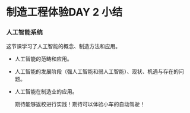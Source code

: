 # 制造工程体验DAY 2 小结

### 人工智能系统



这节课学习了人工智能的概念、制造方法和应用。

- 人工智能的范畴和应用。

- 人工智能的发展阶段（强人工智能和弱人工智能）、现状、机遇与存在的问题。

- 人工智能在制造业的应用。

  期待能够返校进行实践！期待可以体验小车的自动驾驶！





